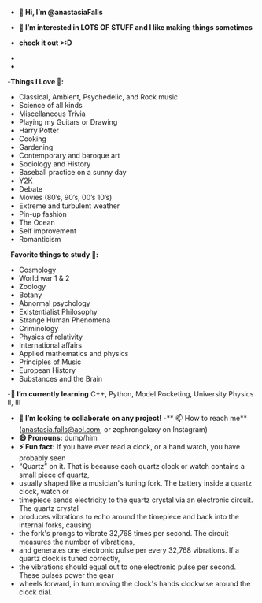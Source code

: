 - **👋 Hi, I’m @anastasiaFalls**
- **👀 I’m interested in LOTS OF STUFF and I like making things sometimes**

- **check it out >:D**
-
-
-**Things I Love 🩷:**

- Classical, Ambient, Psychedelic, and Rock music 
- Science of all kinds
- Miscellaneous Trivia
- Playing my Guitars or Drawing
- Harry Potter
- Cooking 
- Gardening 
- Contemporary and baroque art 
- Sociology and History 
- Baseball practice on a sunny day
- Y2K
- Debate 
- Movies (80’s, 90’s, 00’s 10’s)
- Extreme and turbulent weather 
- Pin-up fashion
- The Ocean
- Self improvement 
- Romanticism


-**Favorite things to study 💋:**

- Cosmology 
- World war 1 & 2 
- Zoology
- Botany
- Abnormal psychology 
- Existentialist Philosophy
- Strange Human Phenomena
- Criminology
- Physics of relativity 
- International affairs 
- Applied mathematics and physics 
- Principles of Music
- European History
- Substances and the Brain 

-**🌱 I’m currently learning** C++, Python, Model Rocketing, University Physics II, III
- **💞️ I’m looking to collaborate on any project!**
-** 📫 How to reach me** (anastasia.falls@aol.com, or zephrongalaxy on Instagram)
- **😄 Pronouns:** dump/him
- **⚡ Fun fact:** If you have ever read a clock, or a hand watch, you have probably seen
-  “Quartz” on it. That is because each quartz clock or watch contains a small piece of quartz,
-  usually shaped like a musician's tuning fork. The battery inside a quartz clock, watch or
- timepiece sends electricity to the quartz crystal via an electronic circuit. The quartz crystal
- produces vibrations to echo around the timepiece and back into the internal forks, causing
- the fork's prongs to vibrate 32,768 times per second. The circuit measures the number of vibrations,
- and generates one electronic pulse per every 32,768 vibrations. If a quartz clock is tuned correctly,
- the vibrations should equal out to one electronic pulse per second. These pulses power the gear
- wheels forward, in turn moving the clock's hands clockwise around the clock dial.

<!---
anastasiaFalls/anastasiaFalls is a ✨ special ✨ repository because its `README.md` (this file) appears on your GitHub profile.
You can click the Preview link to take a look at your changes.
--->
